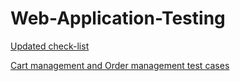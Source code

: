 # Web-Application-Testing

[Updated check-list](https://docs.google.com/spreadsheets/d/1Zrc-_PIwFlipA8Wz0A4Mm-zh_dIfUvrZgFJ0ysPOQ7s/edit?usp=sharing)

[Cart management and Order management test cases](https://github.com/AntonWDC/Web-Application-Testing/blob/main/Anton_Sobolev_Updated_Test_cases.pdf)
